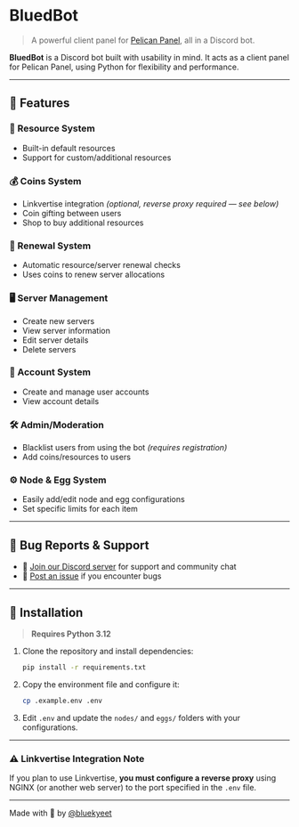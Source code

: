 # BluedBot

> A powerful client panel for [Pelican Panel](https://github.com/pelican-dev/panel), all in a Discord bot.

**BluedBot** is a Discord bot built with usability in mind. It acts as a client panel for Pelican Panel, using Python for flexibility and performance.

---

## 🌟 Features

### 🧱 Resource System
- Built-in default resources
- Support for custom/additional resources

### 💰 Coins System
- Linkvertise integration *(optional, reverse proxy required — see below)*
- Coin gifting between users
- Shop to buy additional resources

### 🔁 Renewal System
- Automatic resource/server renewal checks
- Uses coins to renew server allocations

### 🖥️ Server Management
- Create new servers
- View server information
- Edit server details
- Delete servers

### 👤 Account System
- Create and manage user accounts
- View account details

### 🛠️ Admin/Moderation
- Blacklist users from using the bot *(requires registration)*
- Add coins/resources to users

### ⚙️ Node & Egg System
- Easily add/edit node and egg configurations
- Set specific limits for each item

---

## 🐛 Bug Reports & Support

- 💬 [Join our Discord server](https://discord.gg/SdyRkZ5HQM) for support and community chat  
- 🐞 [Post an issue](https://github.com/bluekyeet/BluedBot/issues) if you encounter bugs

---

## 🚀 Installation

> **Requires Python 3.12**

1. Clone the repository and install dependencies:
   ```bash
   pip install -r requirements.txt
   ```

2. Copy the environment file and configure it:

   ```bash
   cp .example.env .env
   ```

3. Edit `.env` and update the `nodes/` and `eggs/` folders with your configurations.

---

### ⚠️ Linkvertise Integration Note

If you plan to use Linkvertise, **you must configure a reverse proxy** using NGINX (or another web server) to the port specified in the `.env` file.

---

Made with 💙 by [@bluekyeet](https://github.com/bluekyeet)
